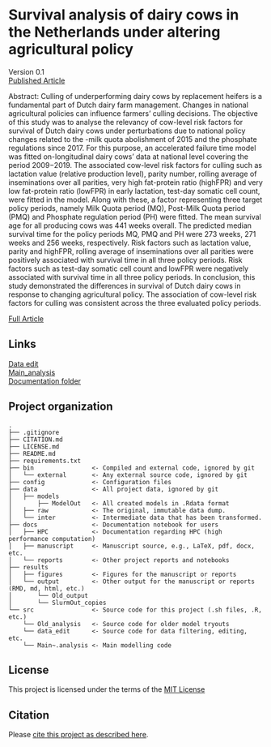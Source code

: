 # Survival analysis of dairy cows in the Netherlands under altering agricultural policy

Version 0.1 </br>
[Published Article](https://www.sciencedirect.com/science/article/pii/S0167587721001422)</br>

Abstract: Culling of underperforming dairy cows by replacement heifers is a fundamental part of Dutch dairy farm management. Changes in national agricultural policies can influence farmers’ culling decisions. The objective of this study was to analyse the relevancy of cow-level risk factors for survival of Dutch dairy cows under perturbations due to national policy changes related to the -milk quota abolishment of 2015 and the phosphate regulations since 2017. For this purpose, an accelerated failure time model was fitted on-longitudinal dairy cows’ data at national level covering the period 2009−2019. The associated cow-level risk factors for culling such as lactation value (relative production level), parity number, rolling average of inseminations over all parities, very high fat-protein ratio (highFPR) and very low fat-protein ratio (lowFPR) in early lactation, test-day somatic cell count, were fitted in the model. Along with these, a factor representing three target policy periods, namely Milk Quota period (MQ), Post-Milk Quota period (PMQ) and Phosphate regulation period (PH) were fitted. The mean survival age for all producing cows was 441 weeks overall. The predicted median survival time for the policy periods MQ, PMQ and PH were 273 weeks, 271 weeks and 256 weeks, respectively. Risk factors such as lactation value, parity and highFPR, rolling average of inseminations over all parities were positively associated with survival time in all three policy periods. Risk factors such as test-day somatic cell count and lowFPR were negatively associated with survival time in all three policy periods. In conclusion, this study demonstrated the differences in survival of Dutch dairy cows in response to changing agricultural policy. The association of cow-level risk factors for culling was consistent across the three evaluated policy periods.

[Full Article](https://www.sciencedirect.com/science/article/pii/S0167587721001422)</br>

## Links

[Data edit](/src/data-edit.html) <br/>
[Main_analysis](/results/output/Main_analysis.md) <br/>
[Documentation folder](/docs/) <br/>

## Project organization

```
.
├── .gitignore
├── CITATION.md
├── LICENSE.md
├── README.md
├── requirements.txt
├── bin                <- Compiled and external code, ignored by git 
│   └── external       <- Any external source code, ignored by git 
├── config             <- Configuration files 
├── data               <- All project data, ignored by git
│   ├── models
│       ├── ModelOut   <- All created models in .Rdata format
│   ├── raw            <- The original, immutable data dump. 
│   └── inter          <- Intermediate data that has been transformed. 
├── docs               <- Documentation notebook for users 
│   ├── HPC            <- Documentation regarding HPC (high performance computation)
│   ├── manuscript     <- Manuscript source, e.g., LaTeX, pdf, docx, etc. 
│   └── reports        <- Other project reports and notebooks
├── results
│   ├── figures        <- Figures for the manuscript or reports 
│   └── output         <- Other output for the manuscript or reports (RMD, md, html, etc.)
│       └── Old_output
│       └── SlurmOut_copies
└── src                <- Source code for this project (.sh files, .R, etc.) 
    └── Old_analysis   <- Source code for older model tryouts
    └── data_edit      <- Source code for data filtering, editing, etc.
    └── Main~.analysis <- Main modelling code

```


## License

This project is licensed under the terms of the [MIT License](/LICENSE.md)

## Citation

Please [cite this project as described here](/CITATION.md).
